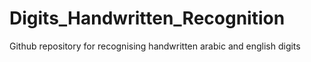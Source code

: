 # Digits_Handwritten_Recognition
Github repository for recognising handwritten arabic and english digits 
